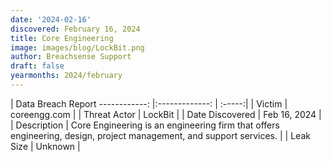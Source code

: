 ```yaml
---
date: '2024-02-16'
discovered: February 16, 2024
title: Core Engineering
image: images/blog/LockBit.png
author: Breachsense Support
draft: false
yearmonths: 2024/february
---
```



| Data Breach Report
------------:     |:-------------:    | :-----:|
| Victim      | coreengg.com      | 
| Threat Actor      | LockBit      | 
| Date Discovered      | Feb 16, 2024      | 
| Description      | Core Engineering is an engineering firm that offers engineering, design, project management, and support services.      | 
| Leak Size      | Unknown      | 

